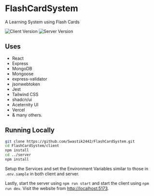 # FlashCardSystem

A Learning System using Flash Cards

![Client Version](https://img.shields.io/github/package-json/v/Swastik2442/FlashCardSystem?filename=client%2Fpackage.json)
![Server Version](https://img.shields.io/github/package-json/v/Swastik2442/FlashCardSystem?filename=server%2Fpackage.json)

## Uses

* React
* Express
* MongoDB
* Mongoose
* express-validator
* jsonwebtoken
* Jest
* Tailwind CSS
* shadcn/ui
* Aceternity UI
* Vercel
* & many others.

## Running Locally

```bash
git clone https://github.com/Swastik2442/FlashCardSystem.git
cd FlashCardSystem/client
npm install
cd ../server
npm install
```

Setup the Services and set the Environment Variables similar to those in `.env.sample` in both client and server.

Lastly, start the server using `npm run start` and start the client using `npm run dev`. Visit the website from <http://localhost:5173>.
